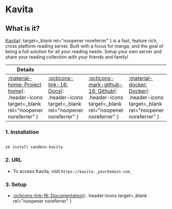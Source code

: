 # Kavita

## What is it?

[Kavita](http://www.kavitareader.com/){: target=_blank rel="noopener noreferrer" } is a fast, feature rich, cross platform reading server. Built with a focus for manga, and the goal of being a full solution for all your reading needs. Setup your own server and share your reading collection with your friends and family!

| Details     |             |             |             |
|-------------|-------------|-------------|-------------|
| [:material-home: Project home](http://www.kavitareader.com/){: .header-icons target=_blank rel="noopener noreferrer" } | [:octicons-link-16: Docs](https://wiki.kavitareader.com/){: .header-icons target=_blank rel="noopener noreferrer" } | [:octicons-mark-github-16: Github](https://github.com/Kareadita/Kavita){: .header-icons target=_blank rel="noopener noreferrer" } | [:material-docker: Docker](https://hub.docker.com/r/kizaing/kavita){: .header-icons target=_blank rel="noopener noreferrer" }|

### 1. Installation

``` shell

sb install sandbox-kavita

```

### 2. URL

- To access Kavita, visit `https://kavita._yourdomain.com_`

### 3. Setup

- [:octicons-link-16: Documentation](https://wiki.kavitareader.com/){: .header-icons target=_blank rel="noopener noreferrer" }
